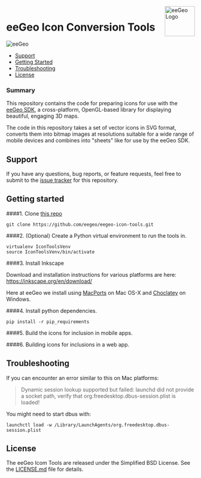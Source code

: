 <a href="http://www.eegeo.com/">
    <img src="http://cdn2.eegeo.com/wp-content/uploads/2016/03/eegeo_logo_quite_big.png" alt="eeGeo Logo" title="eegeo" align="right" height="80px" />
</a>

# eeGeo Icon Conversion Tools

![eeGeo](http://cdn2.eegeo.com/wp-content/uploads/2016/03/readme-banner.jpg)

* [Support](#support)
* [Getting Started](#getting-started)
* [Troubleshooting](#troubleshooting)
* [License](#license)

### Summary

This repository contains the code for preparing icons for use with the [eeGeo SDK](http://www.eegeo.com/), a cross-platform, OpenGL-based library for displaying beautiful, engaging 3D maps.

The code in this repository takes a set of vector icons in SVG format, converts them into bitmap images at resolutions suitable for a wide range of mobile devices and combines into "sheets" like for use by the eeGeo SDK.

## Support

If you have any questions, bug reports, or feature requests, feel free to submit to the [issue tracker](https://github.com/eegeo/eegeo-icon-tools/issues) for this repository.

## Getting started

####1. Clone [this repo](https://github.com/eegeo/eegeo-icon-tools)
```
git clone https://github.com/eegeo/eegeo-icon-tools.git
```

####2. (Optional) Create a Python virtual environment to run the tools in.
```
virtualenv IconToolsVenv
source IconToolsVenv/bin/activate
```
####3. Install Inkscape

Download and installation instructions for various platforms are here: https://inkscape.org/en/download/

Here at eeGeo we install using [MacPorts](https://www.macports.org/) on Mac OS-X and [Choclatey](https://chocolatey.org/) on Windows.

####4. Install python dependencies.

```
pip install -r pip_requirements
```

####5. Build the icons for inclusion in mobile apps.

####6. Building icons for inclusions in a web app.

## Troubleshooting 

If you can encounter an error similar to this on Mac platforms:

>Dynamic session lookup supported but failed: launchd did not provide a socket path, verify that org.freedesktop.dbus-session.plist is loaded!

You might need to start dbus with:

```
launchctl load -w /Library/LaunchAgents/org.freedesktop.dbus-session.plist
````

## License

The eeGeo Icom Tools are  released under the Simplified BSD License. See the [LICENSE.md](https://github.com/eegeo/eegeo-icon-tools/blob/master/LICENSE) file for details.
